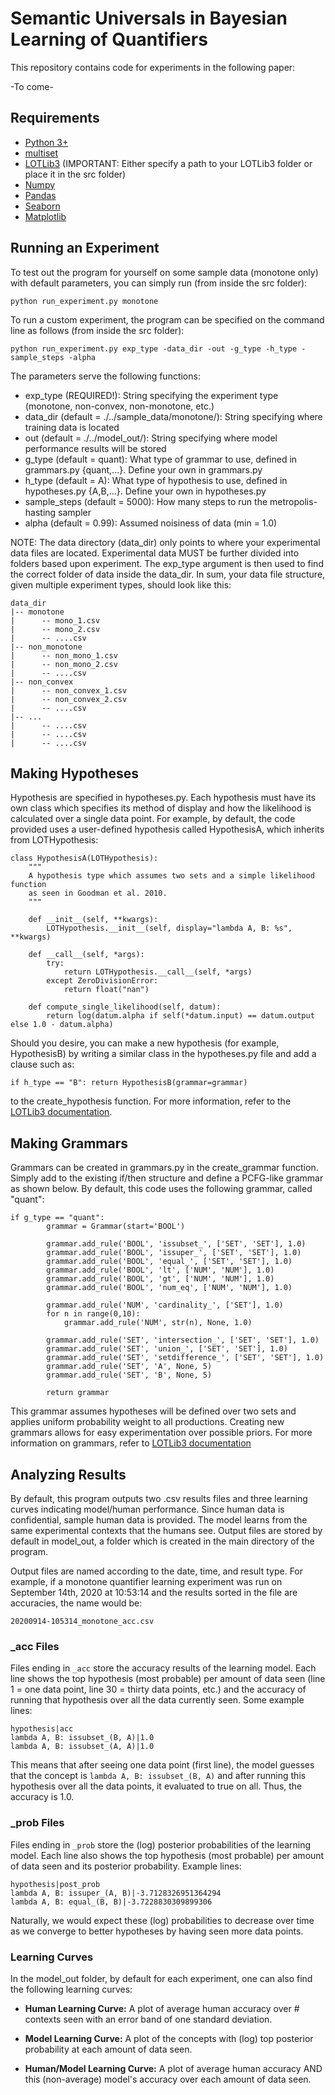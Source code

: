 # Semantic Universals in Bayesian Learning of Quantifiers
This repository contains code for experiments in the following paper:

-To come-

## Requirements

- [Python 3+](https://www.python.org/downloads/)
- [multiset](https://pypi.org/project/multiset/)
- [LOTLib3](https://github.com/piantado/LOTlib3) (IMPORTANT: Either specify a path to your LOTLib3 folder or place it in the src folder)
- [Numpy](https://numpy.org/)
- [Pandas](https://pandas.pydata.org/)
- [Seaborn](https://seaborn.pydata.org/)
- [Matplotlib](https://matplotlib.org/)

## Running an Experiment

To test out the program for yourself on some sample data (monotone only) with default parameters, you can simply run (from inside the src folder):

`python run_experiment.py monotone`

To run a custom experiment, the program can be specified on the command line as follows (from inside the src folder):

`python run_experiment.py exp_type -data_dir -out -g_type -h_type -sample_steps -alpha`

The parameters serve the following functions:

- exp_type (REQUIRED!): String specifying the experiment type (monotone, non-convex, non-monotone, etc.)
- data_dir (default = ./../sample_data/monotone/): String specifying where training data is located
- out (default = ./../model_out/): String specifying where model performance results will be stored
- g_type (default = quant): What type of grammar to use, defined in grammars.py {quant,...}. Define your own in grammars.py
- h_type (default = A): What type of hypothesis to use, defined in hypotheses.py {A,B,...}. Define your own in hypotheses.py
- sample_steps (default = 5000): How many steps to run the metropolis-hasting sampler
- alpha (default = 0.99): Assumed noisiness of data (min = 1.0)

NOTE: The data directory (data_dir) only points to where your experimental data files are located. Experimental data MUST be further divided into folders based
upon experiment. The exp_type argument is then used to find the correct folder of data inside the data_dir. In sum, your data file structure, given multiple experiment types,
should look like this:

```
data_dir
|-- monotone
|      -- mono_1.csv
|      -- mono_2.csv
|      -- ....csv
|-- non_monotone
|      -- non_mono_1.csv
|      -- non_mono_2.csv
|      -- ....csv
|-- non_convex
|      -- non_convex_1.csv
|      -- non_convex_2.csv
|      -- ....csv
|-- ...
|      -- ....csv
|      -- ....csv
|      -- ....csv
```


## Making Hypotheses
Hypothesis are specified in hypotheses.py. Each hypothesis must have its own class which specifies its method of display and
how the likelihood is calculated over a single data point. For example, by default, the code provided uses a user-defined hypothesis
called HypothesisA, which inherits from LOTHypothesis:

```
class HypothesisA(LOTHypothesis):
    """
    A hypothesis type which assumes two sets and a simple likelihood function
    as seen in Goodman et al. 2010.
    """

    def __init__(self, **kwargs):
        LOTHypothesis.__init__(self, display="lambda A, B: %s", **kwargs)
        
    def __call__(self, *args):
        try:
            return LOTHypothesis.__call__(self, *args)
        except ZeroDivisionError:
            return float("nan")

    def compute_single_likelihood(self, datum):
        return log(datum.alpha if self(*datum.input) == datum.output else 1.0 - datum.alpha)
```

Should you desire, you can make a new hypothesis (for example, HypothesisB) by writing a similar class in the hypotheses.py file and add a clause such as:

`if h_type == "B":
        return HypothesisB(grammar=grammar)`

to the create_hypothesis function. For more information, refer to the [LOTLib3 documentation](https://github.com/piantado/LOTlib3/blob/master/Documentation/Tutorial.md).

## Making Grammars
Grammars can be created in grammars.py in the create_grammar function. Simply add to the existing if/then structure and define a PCFG-like grammar as shown below. By default, this code uses the following grammar, called "quant":

```
if g_type == "quant":
        grammar = Grammar(start='BOOL')

        grammar.add_rule('BOOL', 'issubset_', ['SET', 'SET'], 1.0)
        grammar.add_rule('BOOL', 'issuper_', ['SET', 'SET'], 1.0)
        grammar.add_rule('BOOL', 'equal_', ['SET', 'SET'], 1.0)
        grammar.add_rule('BOOL', 'lt', ['NUM', 'NUM'], 1.0)
        grammar.add_rule('BOOL', 'gt', ['NUM', 'NUM'], 1.0)
        grammar.add_rule('BOOL', 'num_eq', ['NUM', 'NUM'], 1.0)

        grammar.add_rule('NUM', 'cardinality_', ['SET'], 1.0)
        for n in range(0,10):
            grammar.add_rule('NUM', str(n), None, 1.0)

        grammar.add_rule('SET', 'intersection_', ['SET', 'SET'], 1.0)
        grammar.add_rule('SET', 'union_', ['SET', 'SET'], 1.0)
        grammar.add_rule('SET', 'setdifference_', ['SET', 'SET'], 1.0)
        grammar.add_rule('SET', 'A', None, 5)
        grammar.add_rule('SET', 'B', None, 5)
        
        return grammar
```

This grammar assumes hypotheses will be defined over two sets and applies uniform probability weight to all productions. Creating new grammars allows for easy experimentation over possible priors. For more information on grammars, refer to [LOTLib3 documentation](https://github.com/piantado/LOTlib3/blob/master/Documentation/Tutorial.md)

## Analyzing Results
By default, this program outputs two .csv results files and three learning curves indicating model/human performance. Since human data is confidential, sample human data is provided. The model learns from the same experimental contexts that the humans see. Output files are stored by default in model_out, a folder which is created in the main directory of the program.

Output files are named according to the date, time, and result type. For example, if a monotone quantifier learning experiment was run on September 14th, 2020 at 10:53:14 and the results sorted in the file are accuracies, the name would be:

`20200914-105314_monotone_acc.csv`

### _acc Files
Files ending in `_acc` store the accuracy results of the learning model. Each line shows the top hypothesis (most probable) per amount of data seen (line 1 = one data point, line 30 = thirty data points, etc.) and the accuracy of running that hypothesis over all the data currently seen. Some example lines:

```
hypothesis|acc
lambda A, B: issubset_(B, A)|1.0
lambda A, B: issubset_(A, A)|1.0
```

This means that after seeing one data point (first line), the model guesses that the concept is `lambda A, B: issubset_(B, A)` and after running this hypothesis over all the data points, it evaluated to true on all. Thus, the accuracy is 1.0.



### _prob Files
Files ending in `_prob` store the (log) posterior probabilities of the learning model. Each line also shows the top hypothesis (most probable) per amount of data seen and its posterior probability. Example lines:

```
hypothesis|post_prob
lambda A, B: issuper_(A, B)|-3.7128326951364294
lambda A, B: equal_(B, B)|-3.7228830309899306
```

Naturally, we would expect these (log) probabilities to decrease over time as we converge to better hypotheses by having seen more data points.

### Learning Curves
In the model_out folder, by default for each experiment, one can also find the following learning curves:
- <b>Human Learning Curve:</b> A plot of average human accuracy over # contexts seen with an error band of one standard deviation.

- <b>Model Learning Curve:</b> A plot of the concepts with (log) top posterior probability at each amount of data seen.

- <b>Human/Model Learning Curve:</b> A plot of average human accuracy AND this (non-average) model's accuracy over each amount of data seen.
